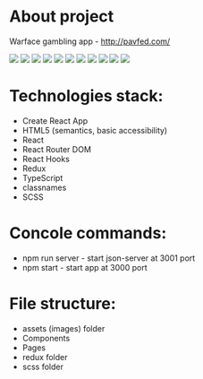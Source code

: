# About project

Warface gambling app - http://pavfed.com/

<img src="https://github.com/pavelfedorov2000/warface/assets/66357864/9763ec0c-6134-4095-95cb-94f5ac14fb92" />
<img src="https://github.com/pavelfedorov2000/warface/assets/66357864/55f30e16-c3be-408e-b44a-f8ea7a03b7e0" />
<img src="https://github.com/pavelfedorov2000/warface/assets/66357864/9938b6c0-3b19-4dde-89b8-cb9f6d53e581" />
<img src="https://github.com/pavelfedorov2000/warface/assets/66357864/dd3a6b7c-21ec-44b6-b920-8e7ac20f5f47" />
<img src="https://github.com/pavelfedorov2000/warface/assets/66357864/0971582f-4954-48f6-b00c-889711f76eb5" />
<img src="https://github.com/pavelfedorov2000/warface/assets/66357864/102923e3-7864-46c3-896c-59b1796da47b" />
<img src="https://github.com/pavelfedorov2000/warface/assets/66357864/431bf653-88a9-4e99-b066-888d7c2edc82" />
<img src="https://github.com/pavelfedorov2000/warface/assets/66357864/7d71d76c-9ebe-4f85-86d5-1aade2872f34" />
<img src="https://github.com/pavelfedorov2000/warface/assets/66357864/d71d5fa4-947e-4076-b3f4-c515ace80ac6" />
<img src="https://github.com/pavelfedorov2000/warface/assets/66357864/6ea6b27d-de39-445e-a93d-52459989c445" />
<img src="https://github.com/pavelfedorov2000/warface/assets/66357864/14126bcd-eca0-4ee3-b1b5-c0a761f454b4" />

# Technologies stack:
- Create React App
- HTML5 (semantics, basic accessibility)
- React
- React Router DOM
- React Hooks
- Redux
- TypeScript
- classnames
- SCSS

# Concole commands:

- npm run server - start json-server at 3001 port
- npm start - start app at 3000 port

# File structure:

- assets (images) folder
- Components
- Pages
- redux folder
- scss folder
